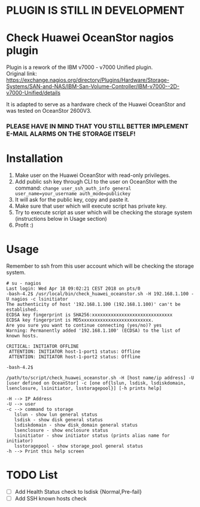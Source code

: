 # PLUGIN IS STILL IN DEVELOPMENT


# Check Huawei OceanStor nagios plugin
Plugin is a rework of the IBM v7000 - v7000 Unified plugin.\
Original link:\
https://exchange.nagios.org/directory/Plugins/Hardware/Storage-Systems/SAN-and-NAS/IBM-San-Volume-Controller/IBM-v7000--2D-v7000-Unified/details

It is adapted to serve as a hardware check of the Huawei OceanStor and was tested on OceanStor 2600V3.

### PLEASE HAVE IN MIND THAT YOU STILL BETTER IMPLEMENT E-MAIL ALARMS ON THE STORAGE ITSELF!

# Installation
1. Make user on the Huawei OceanStor with read-only privileges.
2. Add public ssh key through CLI to the user on OceanStor with the command: ```change user_ssh_auth_info general user_name=your_username auth_mode=publickey```
3. It will ask for the public key, copy and paste it.
4. Make sure that user which will execute script has private key.
5. Try to execute script as user which will be checking the storage system (instructions below in Usage section)
6. Profit :)

# Usage
Remember to ssh from this user account which will be checking the storage system.
```
# su - nagios
Last login: Wed Apr 18 09:02:21 CEST 2018 on pts/0
-bash-4.2$ /usr/local/bin/check_huawei_oceanstor.sh -H 192.168.1.100 -U nagios -c lsinitiator
The authenticity of host '192.168.1.100 (192.168.1.100)' can't be established.
ECDSA key fingerprint is SHA256:xxxxxxxxxxxxxxxxxxxxxxxxxxxxxx
ECDSA key fingerprint is MD5xxxxxxxxxxxxxxxxxxxxxxxxxx.
Are you sure you want to continue connecting (yes/no)? yes
Warning: Permanently added '192.168.1.100' (ECDSA) to the list of known hosts.

CRITICAL: INITIATOR OFFLINE 
 ATTENTION: INITIATOR host-1-port1 status: Offline 
 ATTENTION: INITIATOR host-1-port2 status: Offline 
 
-bash-4.2$

```


```
/path/to/script/check_huawei_oceanstor.sh -H [host name/ip address] -U [user defined on OceanStor] -c [one of{lslun, lsdisk, lsdiskdomain, lsenclosure, lsinitiator, lsstoragepool}] [-h prints help]

-H --> IP Address
-U --> user
-c --> command to storage
   lslun - show lun general status
   lsdisk - show disk general status
   lsdiskdomain - show disk_domain general status
   lsenclosure - show enclosure status
   lsinitiator - show initiator status (prints alias name for initiator)
   lsstoragepool - show storage_pool general status
-h --> Print this help screen
```

# TODO List
- [ ] Add Health Status check to lsdisk {Normal,Pre-fail}
- [ ] Add SSH known hosts check
